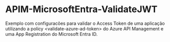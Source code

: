 # APIM-MicrosoftEntra-ValidateJWT
Exemplo com configuracões para validar o Access Token de uma aplicação utilizando a policy &lt;validate-azure-ad-token> do Azure API Management e uma App Registration do Microsoft Entra ID.
